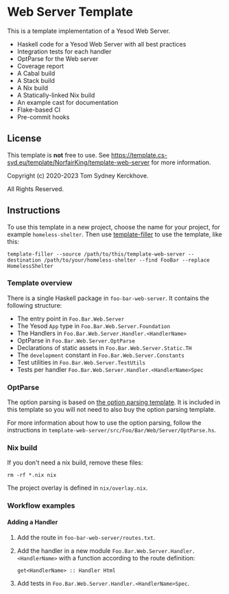 # Web Server Template

This is a template implementation of a Yesod Web Server.

* Haskell code for a Yesod Web Server with all best practices
* Integration tests for each handler
* OptParse for the Web server
* Coverage report
* A Cabal build
* A Stack build
* A Nix build
* A Statically-linked Nix build
* An example cast for documentation
* Flake-based CI
* Pre-commit hooks

## License

This template is **not** free to use.
See https://template.cs-syd.eu/template/NorfairKing/template-web-server for more information.

Copyright (c) 2020-2023 Tom Sydney Kerckhove.

All Rights Reserved.

## Instructions

To use this template in a new project, choose the name for your project, for example `homeless-shelter`.
Then use [template-filler](https://github.com/NorfairKing/template-filler) to use the template, like this:

```
template-filler --source /path/to/this/template-web-server --destination /path/to/your/homeless-shelter --find FooBar --replace HomelessShelter
```

### Template overview

There is a single Haskell package in `foo-bar-web-server`.
It contains the following structure:

- The entry point in `Foo.Bar.Web.Server`
- The Yesod `App` type in `Foo.Bar.Web.Server.Foundation`
- The Handlers in `Foo.Bar.Web.Server.Handler.<HandlerName>`
- OptParse in `Foo.Bar.Web.Server.OptParse`
- Declarations of static assets in `Foo.Bar.Web.Server.Static.TH`
- The `development` constant in `Foo.Bar.Web.Server.Constants`
- Test utilities in `Foo.Bar.Web.Server.TestUtils`
- Tests per handler `Foo.Bar.Web.Server.Handler.<HandlerName>Spec`

### OptParse

The option parsing is based on [the option parsing template](https://github.com/NorfairKing/template-optparse).
It is included in this template so you will not need to also buy the option parsing template.

For more information about how to use the option parsing, follow the instructions in `template-web-server/src/Foo/Bar/Web/Server/OptParse.hs`.

### Nix build

If you don't need a nix build, remove these files:

```
rm -rf *.nix nix
```

The project overlay is defined in `nix/overlay.nix`.


### Workflow examples

#### Adding a Handler

1. Add the route in `foo-bar-web-server/routes.txt`.

2. Add the handler in a new module `Foo.Bar.Web.Server.Handler.<HandlerName>` with a function according to the route definition:

   ```
   get<HandlerName> :: Handler Html
   ```

4. Add tests in `Foo.Bar.Web.Server.Handler.<HandlerName>Spec`.

